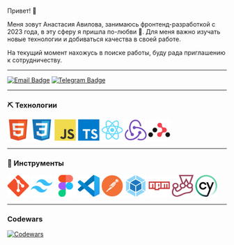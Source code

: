 Привет! :open_hands: 

Меня зовут Анастасия Авилова, занимаюсь фронтенд-разработкой с 2023 года, в эту сферу я пришла по-любви :green_heart:. Для меня важно изучать новые технологии и добиваться качества в своей работе.  

На текущий момент нахожусь в поиске работы, буду рада приглашению к сотрудничеству.  

---
[![Email Badge](https://img.shields.io/badge/-Email-c14438?style=flat-square&logo=Gmail&logoColor=white&link=mailto:anastasija.awilova@yandex.ru)](mailto:anastasija.awilova@yandex.ru) [![Telegram Badge](https://img.shields.io/badge/-Telegram-0088cc?style=flat-square&logo=telegram&logoColor=white&labelColor=0088cc&link=https://t.me/Anastasiavilova)](https://t.me/Anastasiavilova)

---
### :pick: Технологии
<img src="https://github.com/devicons/devicon/blob/master/icons/html5/html5-original.svg" width="50" height="50" title="HTML5" /> <img src="https://github.com/devicons/devicon/blob/master/icons/css3/css3-original.svg" width="50" height="50" title="CSS3" /> <img src="https://github.com/devicons/devicon/blob/master/icons/javascript/javascript-original.svg" width="50" height="50" title="JavaScript" /> <img src="https://github.com/devicons/devicon/blob/master/icons/typescript/typescript-original.svg" width="50" height="50" title="TypeScript" /> <img src="https://github.com/devicons/devicon/blob/master/icons/react/react-original.svg" width="50" height="50" title="react" /> <img src="https://github.com/devicons/devicon/blob/master/icons/redux/redux-original.svg" width="50" height="50" title="redux" /> <img src="https://github.com/devicons/devicon/blob/master/icons/reactrouter/reactrouter-original.svg" width="50" height="50" title="ReactRouter" />  

---
### :hammer: Инструменты
<img src="https://github.com/devicons/devicon/blob/master/icons/git/git-original.svg" width="50" height="50" title="Git" /> <img src="https://github.com/devicons/devicon/blob/master/icons/tailwindcss/tailwindcss-original.svg" width="50" height="50" title="TailWindcss" /> <img src="https://github.com/devicons/devicon/blob/master/icons/figma/figma-original.svg" width="50" height="50" title="Figma" /> <img src="https://github.com/devicons/devicon/blob/master/icons/vscode/vscode-original.svg" width="50" height="50" title="VScode" /> <img src="https://github.com/devicons/devicon/blob/master/icons/postman/postman-original.svg" width="50" height="50" title="Postman" /> <img src="https://github.com/devicons/devicon/blob/master/icons/webpack/webpack-original.svg" width="50" height="50" title="WebPack" /> <img src="https://github.com/devicons/devicon/blob/master/icons/npm/npm-original-wordmark.svg" width="50" height="50" title="npm" /> <img src="https://github.com/devicons/devicon/blob/master/icons/jest/jest-plain.svg" width="50" height="50" title="Jest" /> <img src="https://github.com/devicons/devicon/blob/master/icons/cypressio/cypressio-original.svg" width="50" height="50" title="Cypress" />  

---
### Codewars
[![Codewars](https://github.r2v.ch/codewars?user=Awilova&stroke=%23BB432C&theme=gradient)](https://www.codewars.com/users/Awilova)
